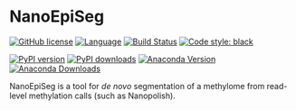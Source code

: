 # NanoEpiSeg

[![GitHub license](https://img.shields.io/github/license/snajder-r/nanoepiseg.svg)](https://github.com/snajder-r/nanoepiseg/blob/master/LICENSE)
[![Language](https://img.shields.io/badge/Language-Python3.7+-yellow.svg)](https://www.python.org/)
[![Build Status](https://travis-ci.com/snajder-r/nanoepiseg.svg?branch=main)](https://travis-ci.com/snajder-r/nanoepiseg)
[![Code style: black](https://img.shields.io/badge/code%20style-black-black.svg?style=flat)](https://github.com/snajder-r/black "Black (modified)")


[![PyPI version](https://badge.fury.io/py/nanoepiseg.svg)](https://badge.fury.io/py/nanoepiseg)
[![PyPI downloads](https://pepy.tech/badge/nanoepiseg)](https://pepy.tech/project/nanoepiseg)
[![Anaconda Version](https://anaconda.org/snajder-r/nanoepiseg/badges/version.svg)](https://anaconda.org/snajder-r/meth5)
[![Anaconda Downloads](https://anaconda.org/snajder-r/nanoepiseg/badges/downloads.svg)](https://anaconda.org/snajder-r/meth5)

NanoEpiSeg is a tool for *de novo* segmentation of  a methylome from read-level methylation calls (such as Nanopolish).
